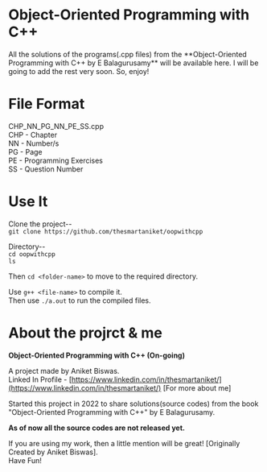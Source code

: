 <h1>Object-Oriented Programming with C++</h1>
All the solutions of the programs(.cpp files) from the **Object-Oriented Programming with C++ by E Balagurusamy** will be available here. I will be going to add the rest very soon. So, enjoy!

<h1>File Format</h1>

CHP_NN_PG_NN_PE_SS.cpp<br />
CHP - Chapter<br />
NN - Number/s<br />
PG - Page<br />
PE - Programming Exercises<br />
SS - Question Number<br />

<h1>Use It</h1>

Clone the project-- <br />
`git clone https://github.com/thesmartaniket/oopwithcpp`

Directory-- <br />
`cd oopwithcpp`<br/>
`ls`<br/>

Then `cd <folder-name>` to move to the required directory.<br/>

Use `g++ <file-name>` to compile it.<br/>
Then use `./a.out` to run the compiled files.

<h1>About the projrct & me</h1>

**Object-Oriented Programming with C++ (On-going)**

A project made by Aniket Biswas.<br />
Linked In Profile - [https://www.linkedin.com/in/thesmartaniket/](https://www.linkedin.com/in/thesmartaniket/) [For more about me]


Started this project in 2022 to share solutions(source codes) from the book "Object-Oriented Programming with C++" by E Balagurusamy.<br />

**As of now all the source codes are not released yet.**

If you are using my work, then a little mention will be great! [Originally Created by Aniket Biswas].<br />
Have Fun!<br />
